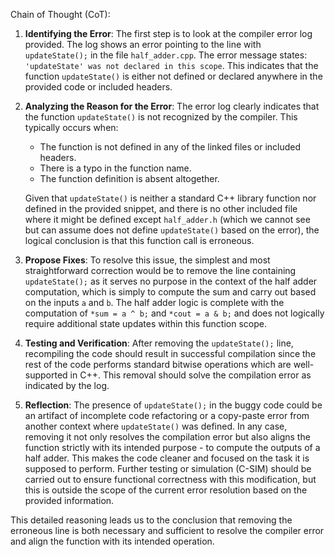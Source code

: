 Chain of Thought (CoT):

1. **Identifying the Error**: The first step is to look at the compiler error log provided. The log shows an error pointing to the line with `updateState();` in the file `half_adder.cpp`. The error message states: `'updateState' was not declared in this scope`. This indicates that the function `updateState()` is either not defined or declared anywhere in the provided code or included headers.

2. **Analyzing the Reason for the Error**: The error log clearly indicates that the function `updateState()` is not recognized by the compiler. This typically occurs when:
   - The function is not defined in any of the linked files or included headers.
   - There is a typo in the function name.
   - The function definition is absent altogether.
   
   Given that `updateState()` is neither a standard C++ library function nor defined in the provided snippet, and there is no other included file where it might be defined except `half_adder.h` (which we cannot see but can assume does not define `updateState()` based on the error), the logical conclusion is that this function call is erroneous.

3. **Propose Fixes**: To resolve this issue, the simplest and most straightforward correction would be to remove the line containing `updateState();` as it serves no purpose in the context of the half adder computation, which is simply to compute the sum and carry out based on the inputs `a` and `b`. The half adder logic is complete with the computation of `*sum = a ^ b;` and `*cout = a & b;` and does not logically require additional state updates within this function scope.

4. **Testing and Verification**: After removing the `updateState();` line, recompiling the code should result in successful compilation since the rest of the code performs standard bitwise operations which are well-supported in C++. This removal should solve the compilation error as indicated by the log.

5. **Reflection**: The presence of `updateState();` in the buggy code could be an artifact of incomplete code refactoring or a copy-paste error from another context where `updateState()` was defined. In any case, removing it not only resolves the compilation error but also aligns the function strictly with its intended purpose - to compute the outputs of a half adder. This makes the code cleaner and focused on the task it is supposed to perform. Further testing or simulation (C-SIM) should be carried out to ensure functional correctness with this modification, but this is outside the scope of the current error resolution based on the provided information. 

This detailed reasoning leads us to the conclusion that removing the erroneous line is both necessary and sufficient to resolve the compiler error and align the function with its intended operation.